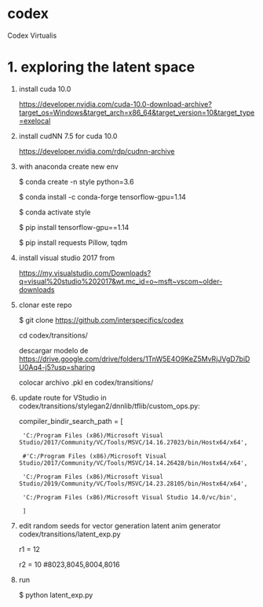 # codex
Codex Virtualis

# 1. exploring the latent space

1. install cuda 10.0

    https://developer.nvidia.com/cuda-10.0-download-archive?target_os=Windows&target_arch=x86_64&target_version=10&target_type=exelocal


2. install cudNN 7.5 for cuda 10.0

    https://developer.nvidia.com/rdp/cudnn-archive


3. with anaconda create new env 

    $ conda create -n style python=3.6

    $ conda install -c conda-forge tensorflow-gpu=1.14

    $ conda activate style 

    $ pip install tensorflow-gpu==1.14

    $ pip install requests Pillow, tqdm



4. install visual studio 2017 from

    https://my.visualstudio.com/Downloads?q=visual%20studio%202017&wt.mc_id=o~msft~vscom~older-downloads



5. clonar este repo

    $ git clone https://github.com/interspecifics/codex

    cd codex/transitions/

    descargar modelo de https://drive.google.com/drive/folders/1TnW5E4O9KeZ5MvRjJVgD7biDU0Aq4-j5?usp=sharing

    colocar archivo .pkl en codex/transitions/



5. update route for VStudio in codex/transitions/stylegan2/dnnlib/tflib/custom_ops.py:


    compiler_bindir_search_path = [

        'C:/Program Files (x86)/Microsoft Visual Studio/2017/Community/VC/Tools/MSVC/14.16.27023/bin/Hostx64/x64',

        #'C:/Program Files (x86)/Microsoft Visual Studio/2017/Community/VC/Tools/MSVC/14.14.26428/bin/Hostx64/x64',

        'C:/Program Files (x86)/Microsoft Visual Studio/2019/Community/VC/Tools/MSVC/14.23.28105/bin/Hostx64/x64',

        'C:/Program Files (x86)/Microsoft Visual Studio 14.0/vc/bin',

        ]


8. edit random seeds for vector generation latent anim generator codex/transitions/latent_exp.py


    r1 = 12

    r2 = 10 #8023,8045,8004,8016


9. run 

    $ python latent_exp.py
